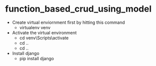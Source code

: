 # function_based_crud_using_model
- Create virtual enviornment first by hitting this command
  - virtualenv venv  
- Activate the virtual environment
  - cd venv\Scripts\activate
  - cd ..
  - cd ..
- Install django
  - pip install django
